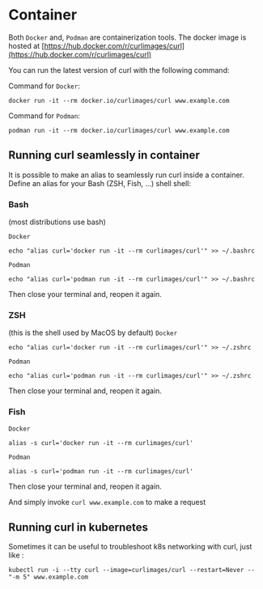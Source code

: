 # Container

Both `Docker` and, `Podman` are containerization tools.
The docker image is hosted at [https://hub.docker.com/r/curlimages/curl](https://hub.docker.com/r/curlimages/curl)

You can run the latest version of curl with the following command:

Command for `Docker`:
```
docker run -it --rm docker.io/curlimages/curl www.example.com
```

Command for `Podman`:
```
podman run -it --rm docker.io/curlimages/curl www.example.com
```

## Running curl seamlessly in container

It is possible to make an alias to seamlessly run curl inside a container.
Define an alias for your Bash (ZSH, Fish, ...) shell shell:

### Bash
(most distributions use bash)

`Docker`
```
echo "alias curl='docker run -it --rm curlimages/curl'" >> ~/.bashrc
```

`Podman`
```
echo "alias curl='podman run -it --rm curlimages/curl'" >> ~/.bashrc
```
Then close your terminal and, reopen it again.

### ZSH
(this is the shell used by MacOS by default)
`Docker`
```
echo "alias curl='docker run -it --rm curlimages/curl'" >> ~/.zshrc
```

`Podman`
```
echo "alias curl='podman run -it --rm curlimages/curl'" >> ~/.zshrc
```
Then close your terminal and, reopen it again.

### Fish
`Docker`
```
alias -s curl='docker run -it --rm curlimages/curl'
```

`Podman`
```
alias -s curl='podman run -it --rm curlimages/curl'
```
Then close your terminal and, reopen it again.

And simply invoke `curl www.example.com` to make a request

## Running curl in kubernetes

Sometimes it can be useful to troubleshoot k8s networking with curl, just like :

```
kubectl run -i --tty curl --image=curlimages/curl --restart=Never -- "-m 5" www.example.com
```
